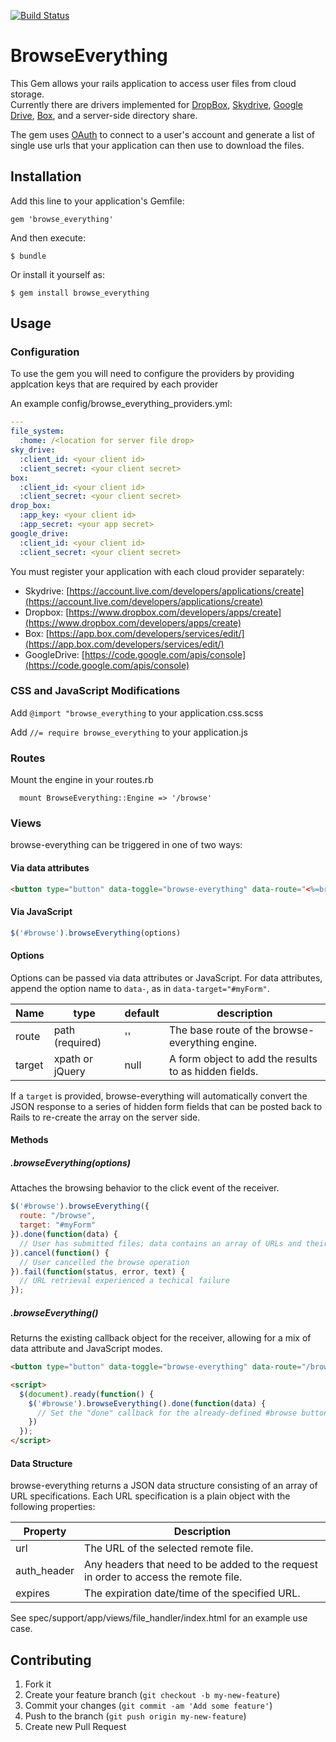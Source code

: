 [![Build Status](https://travis-ci.org/projecthydra/browse-everything.png?branch=master)](https://travis-ci.org/projecthydra/browse-everything)

# BrowseEverything

This Gem allows your rails application to access user files from cloud storage.  
Currently there are drivers implemented for [DropBox](http://www.dropbox.com), 
[Skydrive](https://skydrive.live.com/), [Google Drive](http://drive.google.com), 
[Box](http://www.box.com), and a server-side directory share.

The gem uses [OAuth](http://oauth.net/) to connect to a user's account and 
generate a list of single use urls that your application can then use to 
download the files.

## Installation

Add this line to your application's Gemfile:

    gem 'browse_everything'

And then execute:

    $ bundle

Or install it yourself as:

    $ gem install browse_everything

## Usage

### Configuration

To use the gem you will need to configure the providers by providing applcation keys that are required by each provider

An example config/browse_everything_providers.yml:

```yaml
---
file_system:
  :home: /<location for server file drop>
sky_drive:
  :client_id: <your client id>
  :client_secret: <your client secret>
box:
  :client_id: <your client id>
  :client_secret: <your client secret>
drop_box:
  :app_key: <your client id>
  :app_secret: <your app secret>
google_drive:
  :client_id: <your client id>
  :client_secret: <your client secret>
```

You must register your application with each cloud provider separately:

* Skydrive: [https://account.live.com/developers/applications/create](https://account.live.com/developers/applications/create)
* Dropbox: [https://www.dropbox.com/developers/apps/create](https://www.dropbox.com/developers/apps/create)
* Box: [https://app.box.com/developers/services/edit/](https://app.box.com/developers/services/edit/)
* GoogleDrive: [https://code.google.com/apis/console](https://code.google.com/apis/console)

### CSS and JavaScript Modifications

Add `@import "browse_everything` to your application.css.scss

Add `//= require browse_everything` to your application.js

### Routes

Mount the engine in your routes.rb

```
  mount BrowseEverything::Engine => '/browse'
```

### Views

browse-everything can be triggered in one of two ways:

#### Via data attributes

```html
<button type="button" data-toggle="browse-everything" data-route="<%=browse_everything_engine.root_path%>" data-target="#myForm" class="btn btn-large btn-success" id="browse">Browse!</button>
```

#### Via JavaScript

```javascript
$('#browse').browseEverything(options)
```

#### Options

Options can be passed via data attributes or JavaScript. For data attributes, append the option name to `data-`, 
as in `data-target="#myForm"`.

| Name            | type            | default         | description                                                    |
|-----------------|-----------------|-----------------|----------------------------------------------------------------|
| route           | path (required) | ''              | The base route of the browse-everything engine.                |
| target          | xpath or jQuery | null            | A form object to add the results to as hidden fields.          |

If a `target` is provided, browse-everything will automatically convert the JSON response to a series of hidden form fields
that can be posted back to Rails to re-create the array on the server side. 

#### Methods

##### .browseEverything(options)

Attaches the browsing behavior to the click event of the receiver.

```javascript
$('#browse').browseEverything({
  route: "/browse",
  target: "#myForm"
}).done(function(data) {
  // User has submitted files; data contains an array of URLs and their options
}).cancel(function() {
  // User cancelled the browse operation
}).fail(function(status, error, text) {
  // URL retrieval experienced a techical failure
});
```

##### .browseEverything()

Returns the existing callback object for the receiver, allowing for a mix of data attribute and JavaScript modes.

```html
<button type="button" data-toggle="browse-everything" data-route="/browse" data-target="#myForm" class="btn btn-large btn-success" id="browse">Browse!</button>

<script>
  $(document).ready(function() {
    $('#browse').browseEverything().done(function(data) {
      // Set the "done" callback for the already-defined #browse button
    })
  });
</script>
```

#### Data Structure

browse-everything returns a JSON data structure consisting of an array of URL specifications. Each URL specification
is a plain object with the following properties:

| Property           | Description                                                                          |
|--------------------|--------------------------------------------------------------------------------------|
| url                | The URL of the selected remote file.                                                 |
| auth_header        | Any headers that need to be added to the request in order to access the remote file. |
| expires            | The expiration date/time of the specified URL.                                       |

See spec/support/app/views/file_handler/index.html for an example use case.

## Contributing

1. Fork it
2. Create your feature branch (`git checkout -b my-new-feature`)
3. Commit your changes (`git commit -am 'Add some feature'`)
4. Push to the branch (`git push origin my-new-feature`)
5. Create new Pull Request
